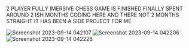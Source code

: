 2 PLAYER FULLY IMERSIVE CHESS GAME IS FINISHED FINALLY SPENT AROUND 2 ISH MONTHS CODING HERE AND THERE NOT 2 MONTHS STRAIGHT IT HAS BEEN A SIDE PROJECT FOR ME

![Screenshot 2023-09-14 042107](https://github.com/IIIIIlll/chess/assets/119638960/263fa6a0-c02f-4b63-bce5-41c5386466c2)
![Screenshot 2023-09-14 042206](https://github.com/IIIIIlll/chess/assets/119638960/edfe349a-aaf8-4872-81bb-e8947f9a85d7)
![Screenshot 2023-09-14 042228](https://github.com/IIIIIlll/chess/assets/119638960/fa18015e-bb3f-407f-9b78-7bf6368e5bb7)
